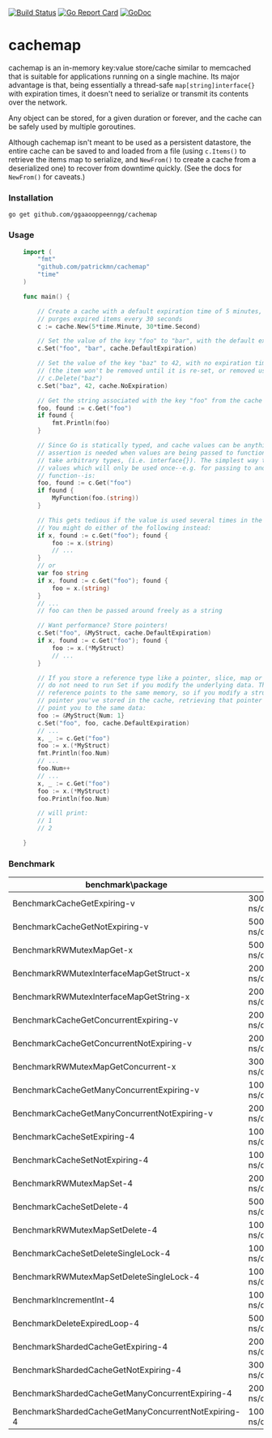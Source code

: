 [![Build Status](https://travis-ci.org/ggaaooppeenngg/cachemap.svg?branch=master)](https://travis-ci.org/ggaaooppeenngg/cachemap)
[![Go Report Card](https://goreportcard.com/badge/github.com/ggaaooppeenngg/cachemap)](https://goreportcard.com/report/github.com/ggaaooppeenngg/cachemap)
[![GoDoc](https://godoc.org/github.com/ggaaooppeenngg/cachemap?status.svg)](https://godoc.org/github.com/ggaaooppeenngg/cachemap)
# cachemap

cachemap is an in-memory key:value store/cache similar to memcached that is
suitable for applications running on a single machine. Its major advantage is
that, being essentially a thread-safe `map[string]interface{}` with expiration
times, it doesn't need to serialize or transmit its contents over the network.

Any object can be stored, for a given duration or forever, and the cache can be
safely used by multiple goroutines.

Although cachemap isn't meant to be used as a persistent datastore, the entire
cache can be saved to and loaded from a file (using `c.Items()` to retrieve the
items map to serialize, and `NewFrom()` to create a cache from a deserialized
one) to recover from downtime quickly. (See the docs for `NewFrom()` for caveats.)

### Installation

`go get github.com/ggaaooppeenngg/cachemap`

### Usage

```go
	import (
		"fmt"
		"github.com/patrickmn/cachemap"
		"time"
	)

	func main() {

		// Create a cache with a default expiration time of 5 minutes, and which
		// purges expired items every 30 seconds
		c := cache.New(5*time.Minute, 30*time.Second)

		// Set the value of the key "foo" to "bar", with the default expiration time
		c.Set("foo", "bar", cache.DefaultExpiration)

		// Set the value of the key "baz" to 42, with no expiration time
		// (the item won't be removed until it is re-set, or removed using
		// c.Delete("baz")
		c.Set("baz", 42, cache.NoExpiration)

		// Get the string associated with the key "foo" from the cache
		foo, found := c.Get("foo")
		if found {
			fmt.Println(foo)
		}

		// Since Go is statically typed, and cache values can be anything, type
		// assertion is needed when values are being passed to functions that don't
		// take arbitrary types, (i.e. interface{}). The simplest way to do this for
		// values which will only be used once--e.g. for passing to another
		// function--is:
		foo, found := c.Get("foo")
		if found {
			MyFunction(foo.(string))
		}

		// This gets tedious if the value is used several times in the same function.
		// You might do either of the following instead:
		if x, found := c.Get("foo"); found {
			foo := x.(string)
			// ...
		}
		// or
		var foo string
		if x, found := c.Get("foo"); found {
			foo = x.(string)
		}
		// ...
		// foo can then be passed around freely as a string

		// Want performance? Store pointers!
		c.Set("foo", &MyStruct, cache.DefaultExpiration)
		if x, found := c.Get("foo"); found {
			foo := x.(*MyStruct)
			// ...
		}

		// If you store a reference type like a pointer, slice, map or channel, you
		// do not need to run Set if you modify the underlying data. The cached
		// reference points to the same memory, so if you modify a struct whose
		// pointer you've stored in the cache, retrieving that pointer with Get will
		// point you to the same data:
		foo := &MyStruct{Num: 1}
		c.Set("foo", foo, cache.DefaultExpiration)
		// ...
		x, _ := c.Get("foo")
		foo := x.(*MyStruct)
		fmt.Println(foo.Num)
		// ...
		foo.Num++
		// ...
		x, _ := c.Get("foo")
		foo := x.(*MyStruct)
		foo.Println(foo.Num)

		// will print:
		// 1
		// 2

	}
```

### Benchmark

| benchmark\package                                   | go-cache              | cachemap             |
|-----------------------------------------------------|-----------------------|----------------------|
| BenchmarkCacheGetExpiring-v                         | 30000000,46.3 ns/op   | 20000000,43.4 ns/op  |
| BenchmarkCacheGetNotExpiring-v                      | 50000000,29.6 ns/op   | 50000000,29.6 ns/op  |
| BenchmarkRWMutexMapGet-x                            | 50000000,26.7 ns/op   | 50000000,26.6 ns/op  |
| BenchmarkRWMutexInterfaceMapGetStruct-x             | 20000000,75.1 ns/op   | 20000000,66.1 ns/op  |
| BenchmarkRWMutexInterfaceMapGetString-x             | 20000000,75.3 ns/op   | 20000000,67.6 ns/op  |
| BenchmarkCacheGetConcurrentExpiring-v               | 20000000,67.8 ns/op   | 20000000,68.9 ns/op  |
| BenchmarkCacheGetConcurrentNotExpiring-v            | 20000000,69.2 ns/op   | 20000000,68.6 ns/op  |
| BenchmarkRWMutexMapGetConcurrent-x                  | 30000000,57.4 ns/op   | 20000000,64.7 ns/op  |
| BenchmarkCacheGetManyConcurrentExpiring-v           | 100000000,68.0 ns/op  | 100000000,66.7 ns/op |
| BenchmarkCacheGetManyConcurrentNotExpiring-v        | 2000000000,68.3 ns/op | 20000000,69.3 ns/op  |
| BenchmarkCacheSetExpiring-4                         | 10000000,173 ns/op    | 20000000,91.4 ns/op  |
| BenchmarkCacheSetNotExpiring-4                      | 10000000,123 ns/op    | 20000000,100 ns/op   |
| BenchmarkRWMutexMapSet-4                            | 20000000,88.5 ns/op   | 20000000,74.5 ns/op  |
| BenchmarkCacheSetDelete-4                           | 5000000,257 ns/op     | 10000000,151 ns/op   |
| BenchmarkRWMutexMapSetDelete-4                      | 10000000,180 ns/op    | 10000000,154 ns/op   |
| BenchmarkCacheSetDeleteSingleLock-4                 | 10000000,211 ns/op    | 20000000,118 ns/op   |
| BenchmarkRWMutexMapSetDeleteSingleLock-4            | 10000000,142 ns/op    | 20000000,118 ns/op   |
| BenchmarkIncrementInt-4                             | 10000000,167 ns/op    |                      |
| BenchmarkDeleteExpiredLoop-4                        | 500,2584384 ns/op     | 1000,2173019 ns/op   |
| BenchmarkShardedCacheGetExpiring-4                  | 20000000,79.5 ns/op   | 20000000,67.9 ns/op  |
| BenchmarkShardedCacheGetNotExpiring-4               | 30000000,59.3 ns/op   | 20000000,49.9 ns/op  |
| BenchmarkShardedCacheGetManyConcurrentExpiring-4    | 2000000000,52.4 ns/op | 10000000,75.8 ns/op  |
| BenchmarkShardedCacheGetManyConcurrentNotExpiring-4 | 100000000,68.2 ns/op  | 20000000,75.8 ns/op  |

